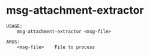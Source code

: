 # msg-attachment-extractor
```
USAGE:
    msg-attachment-extractor <msg-file>

ARGS:
    <msg-file>    File to process
```
